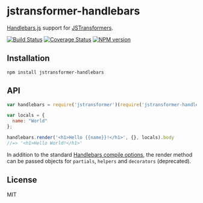 # jstransformer-handlebars

[Handlebars.js](http://handlebarsjs.com/) support for [JSTransformers](http://github.com/jstransformers).

[![Build Status][ci-badge]][ci-url]
[![Coverage Status](https://img.shields.io/codecov/c/github/jstransformers/jstransformer-handlebars/master.svg)](https://codecov.io/gh/jstransformers/jstransformer-handlebars)
[![NPM version](https://img.shields.io/npm/v/jstransformer-handlebars?cacheSeconds=600000)](https://www.npmjs.org/package/jstransformer-handlebars)

## Installation

    npm install jstransformer-handlebars

## API

```js
var handlebars = require('jstransformer')(require('jstransformer-handlebars'));

var locals = {
  name: "World"
};

handlebars.render('<h1>Hello {{name}}!</h1>', {}, locals).body
//=> '<h1>Hello World!</h1>'
```

In addition to the standard [Handlebars compile options](https://handlebarsjs.com/api-reference/compilation.html#handlebars-compile-template-options), the render method can be passed objects for `partials`, `helpers` and `decorators` (deprecated).

## License

MIT

[ci-badge]: https://github.com/jstransformers/jstransformer-handlebars/actions/workflows/test.yml/badge.svg
[ci-url]: https://github.com/jstransformers/jstransformer-handlebars/actions/workflows/test.yml

